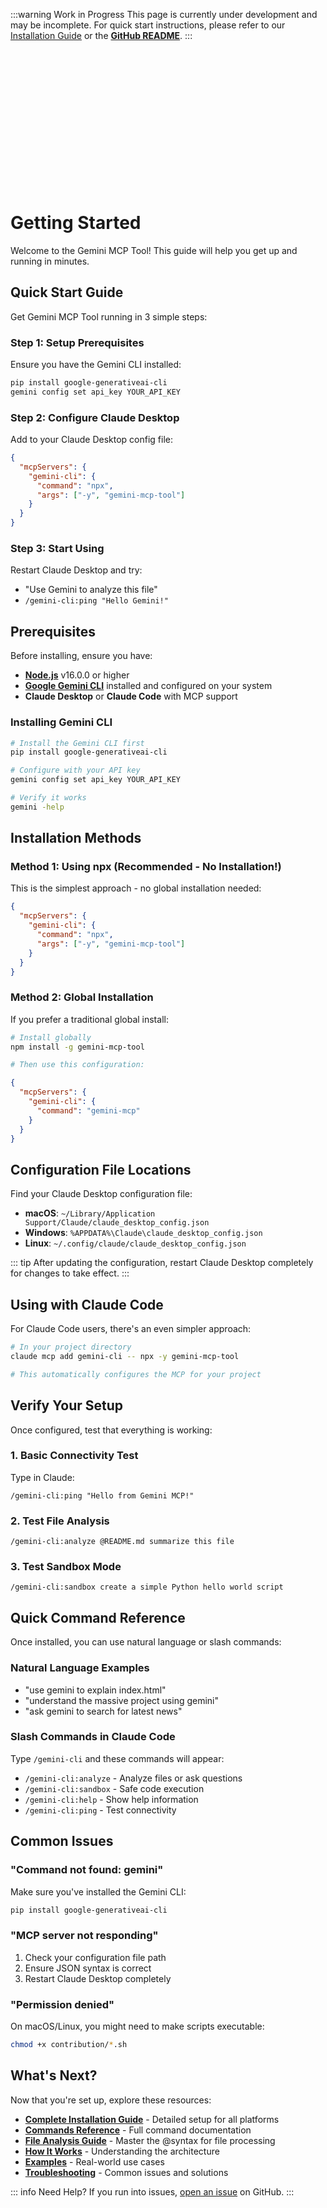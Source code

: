 :::warning Work in Progress
This page is currently under development and may be incomplete. 
For quick start instructions, please refer to our [Installation Guide](/installation/) or the [**GitHub README**](https://github.com/jamubc/gemini-mcp-tool#readme).
:::

<br />
<br />
<br />
<br />
<br />
<br />
<br />
<br />
<br />
<br />
<br />
<br />
<br />

# Getting Started

Welcome to the Gemini MCP Tool! This guide will help you get up and running in minutes.

## Quick Start Guide

Get Gemini MCP Tool running in 3 simple steps:

### Step 1: Setup Prerequisites
Ensure you have the Gemini CLI installed:
```bash
pip install google-generativeai-cli
gemini config set api_key YOUR_API_KEY
```

### Step 2: Configure Claude Desktop
Add to your Claude Desktop config file:
```json
{
  "mcpServers": {
    "gemini-cli": {
      "command": "npx",
      "args": ["-y", "gemini-mcp-tool"]
    }
  }
}
```

### Step 3: Start Using
Restart Claude Desktop and try:
- "Use Gemini to analyze this file"
- `/gemini-cli:ping "Hello Gemini!"`

## Prerequisites

Before installing, ensure you have:

- **[Node.js](https://nodejs.org/)** v16.0.0 or higher
- **[Google Gemini CLI](https://github.com/google-gemini/gemini-cli)** installed and configured on your system
- **Claude Desktop** or **Claude Code** with MCP support

### Installing Gemini CLI

```bash
# Install the Gemini CLI first
pip install google-generativeai-cli

# Configure with your API key
gemini config set api_key YOUR_API_KEY

# Verify it works
gemini -help
```

## Installation Methods

### Method 1: Using npx (Recommended - No Installation!)

This is the simplest approach - no global installation needed:

```json
{
  "mcpServers": {
    "gemini-cli": {
      "command": "npx",
      "args": ["-y", "gemini-mcp-tool"]
    }
  }
}
```

### Method 2: Global Installation

If you prefer a traditional global install:

```bash
# Install globally
npm install -g gemini-mcp-tool

# Then use this configuration:
```

```json
{
  "mcpServers": {
    "gemini-cli": {
      "command": "gemini-mcp"
    }
  }
}
```

## Configuration File Locations

Find your Claude Desktop configuration file:

- **macOS**: `~/Library/Application Support/Claude/claude_desktop_config.json`
- **Windows**: `%APPDATA%\Claude\claude_desktop_config.json`
- **Linux**: `~/.config/claude/claude_desktop_config.json`

::: tip
After updating the configuration, restart Claude Desktop completely for changes to take effect.
:::

## Using with Claude Code

For Claude Code users, there's an even simpler approach:

```bash
# In your project directory
claude mcp add gemini-cli -- npx -y gemini-mcp-tool

# This automatically configures the MCP for your project
```

## Verify Your Setup

Once configured, test that everything is working:

### 1. Basic Connectivity Test
Type in Claude:
```
/gemini-cli:ping "Hello from Gemini MCP!"
```

### 2. Test File Analysis
```
/gemini-cli:analyze @README.md summarize this file
```

### 3. Test Sandbox Mode
```
/gemini-cli:sandbox create a simple Python hello world script
```

## Quick Command Reference

Once installed, you can use natural language or slash commands:

### Natural Language Examples
- "use gemini to explain index.html"
- "understand the massive project using gemini"
- "ask gemini to search for latest news"

### Slash Commands in Claude Code
Type `/gemini-cli` and these commands will appear:
- `/gemini-cli:analyze` - Analyze files or ask questions
- `/gemini-cli:sandbox` - Safe code execution
- `/gemini-cli:help` - Show help information
- `/gemini-cli:ping` - Test connectivity

## Common Issues

### "Command not found: gemini"
Make sure you've installed the Gemini CLI:
```bash
pip install google-generativeai-cli
```

### "MCP server not responding"
1. Check your configuration file path
2. Ensure JSON syntax is correct
3. Restart Claude Desktop completely

### "Permission denied"
On macOS/Linux, you might need to make scripts executable:
```bash
chmod +x contribution/*.sh
```

## What's Next?

Now that you're set up, explore these resources:

- **[Complete Installation Guide](/installation/)** - Detailed setup for all platforms  
- **[Commands Reference](/usage/commands)** - Full command documentation
- **[File Analysis Guide](/concepts/file-analysis)** - Master the @syntax for file processing
- **[How It Works](/concepts/how-it-works)** - Understanding the architecture
- **[Examples](/usage/examples)** - Real-world use cases
- **[Troubleshooting](/resources/troubleshooting)** - Common issues and solutions

::: info Need Help?
If you run into issues, [open an issue](https://github.com/jamubc/gemini-mcp-tool/issues) on GitHub.
:::


